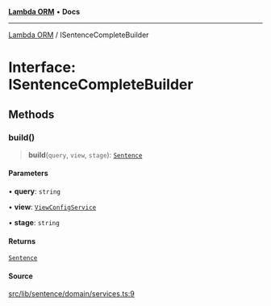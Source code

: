 [**Lambda ORM**](../README.md) • **Docs**

***

[Lambda ORM](../README.md) / ISentenceCompleteBuilder

# Interface: ISentenceCompleteBuilder

## Methods

### build()

> **build**(`query`, `view`, `stage`): [`Sentence`](../classes/Sentence.md)

#### Parameters

• **query**: `string`

• **view**: [`ViewConfigService`](../classes/ViewConfigService.md)

• **stage**: `string`

#### Returns

[`Sentence`](../classes/Sentence.md)

#### Source

[src/lib/sentence/domain/services.ts:9](https://github.com/lambda-orm/lambdaorm-base/blob/4cf2de441f2b52a79b8dbd828c5ce7422ffa163a/src/lib/sentence/domain/services.ts#L9)
